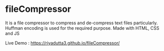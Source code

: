# fileCompressor
It is a file compressor to compress and de-compress text files particularly.
Huffman encoding is used for the required purpose.
Made with HTML, CSS and JS

Live Demo : https://riyadutta3.github.io/fileCompressor/
